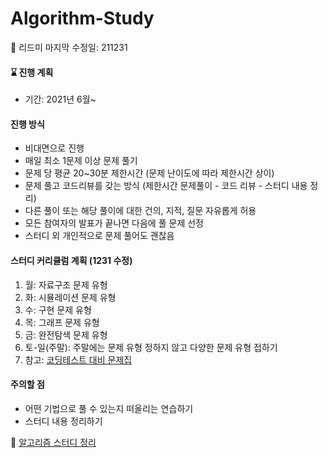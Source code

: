# Algorithm-Study

📌 리드미 마지막 수정일: 211231

####  ⌛️ 진행 계획
+ 기간: 
    2021년 6월~ 

#### 진행 방식
+ 비대면으로 진행
+ 매일 최소 1문제 이상 문제 풀기
+ 문제 당 평균 20~30분 제한시간 (문제 난이도에 따라 제한시간 상이)
+ 문제 풀고 코드리뷰를 갖는 방식 (제한시간 문제풀이 - 코드 리뷰 - 스터디 내용 정리)
+ 다른 풀이 또는 해당 풀이에 대한 건의, 지적, 질문 자유롭게 허용
+ 모든 참여자의 발표가 끝나면 다음에 풀 문제 선정
+ 스터디 외 개인적으로 문제 풀어도 괜찮음


#### 스터디 커리큘럼 계획 (1231 수정)
1. 월: 자료구조 문제 유형
2. 화: 시뮬레이션 문제 유형
3. 수: 구현 문제 유형
4. 목: 그래프 문제 유형
5. 금: 완전탐색 문제 유형
6. 토-일(주말): 주말에는 문제 유형 정하지 않고 다양한 문제 유형 접하기
7. 참고: [코딩테스트 대비 문제집](https://github.com/tony9402/baekjoon)


#### 주의할 점
+ 어떤 기법으로 풀 수 있는지 떠올리는 연습하기
+ 스터디 내용 정리하기 


📑 [알고리즘 스터디 정리]() 








